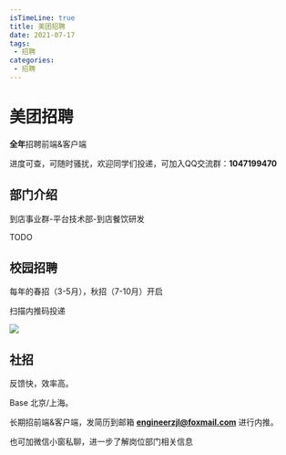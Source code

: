 ```yaml
---
isTimeLine: true
title: 美团招聘
date: 2021-07-17
tags:
 - 招聘
categories:
 - 招聘
---
```


# 美团招聘

**全年**招聘前端&客户端

进度可查，可随时骚扰，欢迎同学们投递，可加入QQ交流群：**1047199470**

## 部门介绍
到店事业群-平台技术部-到店餐饮研发

TODO
## 校园招聘

每年的春招（3-5月），秋招（7-10月）开启

扫描内推码投递

<img src="https://img.cdn.sugarat.top/mdImg/MTYzMzMzOTI3NzE0NA==633339277144" style="max-width:320px;">

## 社招 

反馈快，效率高。

Base 北京/上海。

长期招前端&客户端，发简历到邮箱 **engineerzjl@foxmail.com** 进行内推。

也可加微信小窗私聊，进一步了解岗位部门相关信息

<comment/>
<tongji/>